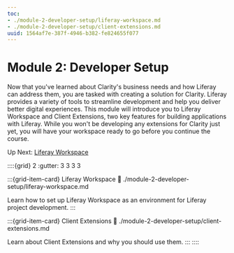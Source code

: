 ```yaml
---
toc:
- ./module-2-developer-setup/liferay-workspace.md
- ./module-2-developer-setup/client-extensions.md
uuid: 1564af7e-387f-4946-b382-fe824655f077
---
```

# Module 2: Developer Setup

<!--TODO: This introduction will probably need to be updated to transition more smoothly from the last section of Module 1, "Building Clarity on Liferay"-->

Now that you've learned about Clarity's business needs and how Liferay can address them, you are tasked with creating a solution for Clarity. Liferay provides a variety of tools to streamline development and help you deliver better digital experiences. This module will introduce you to Liferay Workspace and Client Extensions, two key features for building applications with Liferay. While you won't be developing any extensions for Clarity just yet, you will have your workspace ready to go before you continue the course.

Up Next: [Liferay Workspace](./module-2-developer-setup/liferay-workspace.md)

::::{grid} 2
:gutter: 3 3 3 3

:::{grid-item-card} Liferay Workspace
:link: ./module-2-developer-setup/liferay-workspace.md

Learn how to set up Liferay Workspace as an environment for Liferay project development.
:::

:::{grid-item-card} Client Extensions
:link: ./module-2-developer-setup/client-extensions.md

Learn about Client Extensions and why you should use them.
:::
::::